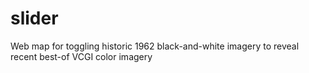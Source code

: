 # slider
Web map for toggling historic 1962 black-and-white imagery to reveal recent best-of VCGI color imagery
